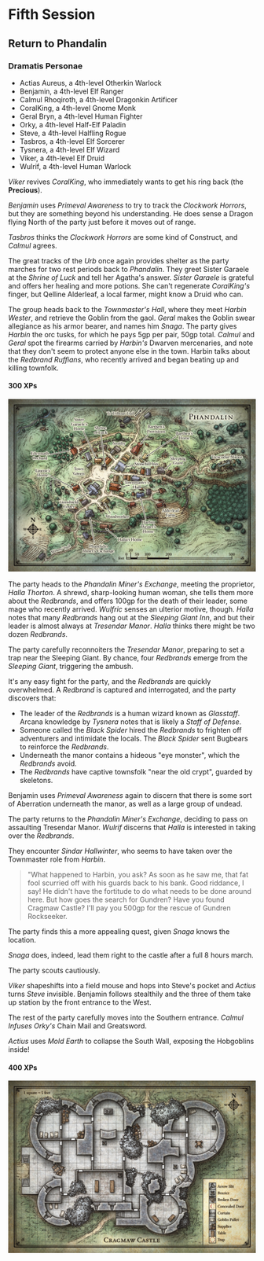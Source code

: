 # Fifth Session

## Return to Phandalin

### Dramatis Personae

- Actias Aureus, a 4th-level Otherkin Warlock
- Benjamin, a 4th-level Elf Ranger
- Calmul Rhoqiroth, a 4th-level Dragonkin Artificer
- CoralKing, a 4th-level Gnome Monk
- Geral Bryn, a 4th-level Human Fighter
- Orky, a 4th-level Half-Elf Paladin
- Steve, a 4th-level Halfling Rogue
- Tasbros, a 4th-level Elf Sorcerer
- Tysnera, a 4th-level Elf Wizard
- Viker, a 4th-level Elf Druid
- Wulrif, a 4th-level Human Warlock

*Viker* revives *CoralKing*, who immediately wants to get his ring back (the **Precious**).

*Benjamin* uses *Primeval Awareness* to try to track the *Clockwork Horrors*, but they are something beyond his understanding.
He does sense a Dragon flying North of the party just before it moves out of range.

*Tasbros* thinks the *Clockwork Horrors* are some kind of Construct, and *Calmul* agrees.

The great tracks of the *Urb* once again provides shelter as the party marches for two rest periods back to *Phandalin*.
They greet Sister Garaele at the *Shrine of Luck* and tell her Agatha's answer.
*Sister Garaele* is grateful and offers her healing and more potions.
She can't regenerate *CoralKing's* finger, but Qelline Alderleaf, a local farmer, might know a Druid who can.

The group heads back to the *Townmaster's Hall*, where they meet *Harbin Wester*, and retrieve the Goblin from the gaol.
*Geral* makes the Goblin swear allegiance as his armor bearer, and names him *Snaga*. The party gives *Harbin* the orc tusks, for which he pays 5gp per pair, 50gp total.
*Calmul* and *Geral* spot the firearms carried by *Harbin's* Dwarven mercenaries, and note that they don't seem to protect anyone else in the town.
Harbin talks about the *Redbrand Ruffians*, who recently arrived and began beating up and killing townfolk.

#### 300 XPs

![Phandalin](images/phandalin.jpg)

The party heads to the *Phandalin Miner's Exchange*, meeting the proprietor, *Halla Thorton*. A shrewd, sharp-looking human woman, she tells them more about the *Redbrands*,
and offers 100gp for the death of their leader, some mage who recently arrived. *Wulfric* senses an ulterior motive, though.
*Halla* notes that many *Redbrands* hang out at the *Sleeping Giant Inn*, and but their leader is almost always at *Tresendar Manor*. *Halla* thinks there might be two dozen *Redbrands*.

The party carefully reconnoiters the *Tresendar Manor*, preparing to set a trap near the Sleeping Giant. By chance, four *Redbrands* emerge from the *Sleeping Giant*, triggering the ambush.

It's any easy fight for the party, and the *Redbrands* are quickly overwhelmed. A *Redbrand* is captured and interrogated, and the party discovers that:

- The leader of the *Redbrands* is a human wizard known as *Glasstaff*. Arcana knowledge by *Tysnera* notes that is likely a *Staff of Defense*.
- Someone called the *Black Spider* hired the *Redbrands* to frighten off adventurers and intimidate the locals. The *Black Spider* sent Bugbears to reinforce the *Redbrands*.
- Underneath the manor contains a hideous "eye monster", which the *Redbrands* avoid.
- The *Redbrands* have captive townsfolk "near the old crypt", guarded by skeletons.

Benjamin uses *Primeval Awareness* again to discern that there is some sort of Aberration underneath the manor, as well as a large group of undead.

The party returns to the *Phandalin Miner's Exchange*, deciding to pass on assaulting Tresendar Manor. *Wulrif* discerns that *Halla* is interested in taking over the *Redbrands*.

They encounter *Sindar Hallwinter*, who seems to have taken over the Townmaster role from *Harbin*.

> "What happened to Harbin, you ask? As soon as he saw me, that fat fool scurried off with his guards back to his bank. Good riddance, I say!
> He didn't have the fortitude to do what needs to be done around here. But how goes the search for Gundren? Have you found Cragmaw Castle?
> I'll pay you 500gp for the rescue of Gundren Rockseeker.

 The party finds this a more appealing quest, given *Snaga* knows the location.

 *Snaga* does, indeed, lead them right to the castle after a full 8 hours march. 
 
 The party scouts cautiously.

*Viker* shapeshifts into a field mouse and hops into Steve's pocket and *Actius* turns *Steve* invisible. Benjamin follows stealthily and the three of them take up station by the front entrance to the West.

The rest of the party carefully moves into the Southern entrance. *Calmul* *Infuses* *Orky's* Chain Mail and Greatsword.

*Actius* uses *Mold Earth* to collapse the South Wall, exposing the Hobgoblins inside!

#### 400 XPs

![Cragmaw Castle](images/cragmaw-castle.jpg)
